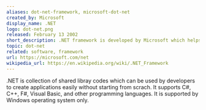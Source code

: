 ```yaml
---
aliases: dot-net-framework, microsoft-dot-net
created_by: Microsoft
display_name: .NET
logo: dot-net.png
released: February 13 2002
short_description: .NET framework is developed by Microsoft which helps developers to create applications more easily.
topic: dot-net
related: software, framework
url: https://microsoft.com/net
wikipedia_url: https://en.wikipedia.org/wiki/.NET_Framework
---
```

.NET is collection of shared libray codes which can be used by developers to create applications easily without starting from scrach. It supports C#, C++, F#, Visual Basic, and other programming languages. It is supported by Windows operating system only.

